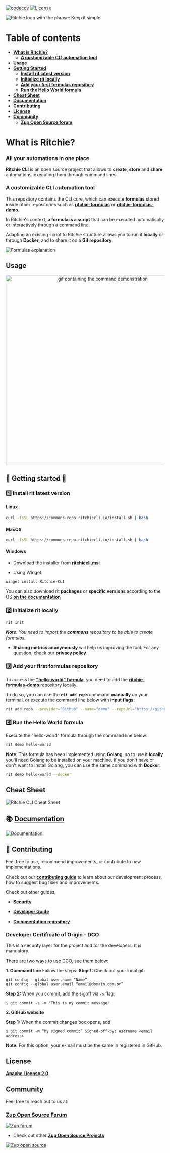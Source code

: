 <!---[![CircleCI](https://circleci.com/gh/ZupIT/ritchie-cli/tree/master.svg?style=svg)](https://circleci.com/gh/ZupIT/ritchie-cli) -->
[![codecov](https://codecov.io/gh/ZupIT/ritchie-cli/branch/master/graph/badge.svg)](https://codecov.io/gh/ZupIT/ritchie-cli)
[![License](https://img.shields.io/badge/License-Apache%202.0-blue.svg)](https://opensource.org/licenses/Apache-2.0)

<img class="special-img-class" src="/docs/img/ritchie-banner.png"  alt="Ritchie logo with the phrase: Keep it simple"/>

# **Table of contents**

- [**What is Ritchie?**](https://github.com/ZupIT/ritchie-cli#what-is-ritchie)
  - [**A customizable CLI automation tool**](https://github.com/ZupIT/ritchie-cli#a-customizable-cli-automation-tool)
- [**Usage**](https://github.com/ZupIT/ritchie-cli#usage) 
- [**Getting Started**](https://github.com/ZupIT/ritchie-cli#-getting-started-)
  - [**Install rit latest version**](https://github.com/ZupIT/ritchie-cli#1%EF%B8%8F⃣-install-rit-latest-version)
  - [**Initialize rit locally**](https://github.com/ZupIT/ritchie-cli#2%EF%B8%8F⃣-initialize-rit-locally)
  - [**Add your first formulas repository**](https://github.com/ZupIT/ritchie-cli#3%EF%B8%8F⃣-add-your-first-formulas-repository)
  - [**Run the Hello World formula**](https://github.com/ZupIT/ritchie-cli#4%EF%B8%8F⃣-run-the-hello-world-formula)
- [**Cheat Sheet**](https://github.com/ZupIT/ritchie-cli#-cheat-sheet)
- [**Documentation**](https://github.com/ZupIT/ritchie-cli#-documentation)
- [**Contributing**](https://github.com/ZupIT/ritchie-cli#-contributing)
- [**License**](https://github.com/ZupIT/ritchie-cli#-license)
- [**Community**](https://github.com/ZupIT/ritchie-cli#-community)
  - [**Zup Open Source forum**](https://github.com/ZupIT/ritchie-cli#zup-open-source-forum)

# **What is Ritchie?** 
### All your automations in one place

**Ritchie CLI** is an open source project that allows to **create**, **store** and **share** automations, executing them through command lines.


###  **A customizable CLI automation tool**

This repository contains the CLI core, which can execute **formulas** stored inside other repositories such as [**ritchie-formulas**](https://github.com/ZupIT/ritchie-formulas) or [**ritchie-formulas-demo**](https://github.com/ZupIT/ritchie-formulas-demo).

In Ritchie's context, **a formula is a script** that can be executed automatically or interactively through a command line.

Adapting an existing script to Ritchie structure allows you to run it **locally** or through **Docker**, and to share it on a **Git repository**.

<img class="special-img-class" src="/docs/img/formulas-explanation.png" alt="Formulas explanation"/>

## **Usage**

<p align="center">
  <a rel="noopener" target="_blank"><img width="600px" src="https://user-images.githubusercontent.com/22433243/121724504-54c92f00-cabe-11eb-9add-9750a107721c.gif" alt="gif containing the command demonstration"></a>
</p>

## 🚀  **Getting started** 🤖

### 1️⃣  **Install rit latest version**

#### Linux

```bash
curl -fsSL https://commons-repo.ritchiecli.io/install.sh | bash
```

#### MacOS

```bash
curl -fsSL https://commons-repo.ritchiecli.io/install.sh | bash
```

#### Windows

- Download the installer from [**ritchiecli.msi**](https://commons-repo.ritchiecli.io/latest/ritchiecli.msi)

- Using Winget:

```bash
winget install Ritchie-CLI
```

You can also download rit **packages** or **specific versions** according to the OS [**on the documentation**](https://docs.ritchiecli.io/getting-started/install-cli)

### 2️⃣ **Initialize rit locally**

```bash
rit init
```

***Note**: You need to import the **commons** repository to be able to create formulas.*

- **Sharing metrics anonymously** will help us improving the tool.
For any question, check our [**privacy policy**](https://www.zup.com.br/politica-de-privacidade/politica-ritchie#politicas). 

### 3️⃣ **Add your first formulas repository**

To access the [**"hello-world" formula**]((https://github.com/ZupIT/ritchie-formulas-demo/tree/master/demo/hello-world)), you need to add the [**ritchie-formulas-demo**](https://github.com/ZupIT/ritchie-formulas-demo) repository locally.

To do so, you can use the **`rit add repo`** command **manually** on your terminal, or execute the command line below with **input flags**:

```bash
rit add repo --provider="Github" --name="demo" --repoUrl="https://github.com/ZupIT/ritchie-formulas-demo" --priority=1
```

### 4️⃣ **Run the Hello World formula**

Execute the "hello-world" formula through the command line below:

```bash
rit demo hello-world
```

**Note**: This formula has been implemented using **Golang**, so to use it **locally** you'll need Golang to be installed on your machine. If you don't have or don't want to install Golang, you can use the same command with **Docker**:

```bash
rit demo hello-world --docker
```


## **Cheat Sheet**

<img class="special-img-class" src="/docs/img/cheatsheet.png"  alt="Ritchie CLI Cheat Sheet"/>

## 📚 [**Documentation**](https://docs.ritchiecli.io)

[![Documentation](/docs/img/documentation-ritchie.png)](https://docs.ritchiecli.io)

## 🤝 **Contributing**

Feel free to use, recommend improvements, or contribute to new implementations.

Check out our [**contributing guide**](https://github.com/ZupIT/ritchie-cli/blob/master/CONTRIBUTING.md) to learn about our development process, how to suggest bug fixes and improvements. 

Check out other guides:

- [**Security**](https://github.com/ZupIT/ritchie-cli/blob/master/SECURITY.md)

- [**Developer Guide**](https://github.com/ZupIT/ritchie-cli/blob/master/DEVELOPER_GUIDE.md)

- [**Documentation repository**](https://github.com/ZupIT/docs-ritchie)

### **Developer Certificate of Origin - DCO**

 This is a security layer for the project and for the developers. It is mandatory.
 
 There are two ways to use DCO, see them below: 
 
**1. Command line**
 Follow the steps: 
 **Step 1:** Check out your local git:

 ```
git config --global user.name “Name”
git config --global user.email “email@domain.com.br”
```
**Step 2:** When you commit, add the sigoff via `-s` flag:

```
$ git commit -s -m "This is my commit message"
```
**2. GitHub website**

**Step 1:** When the commit changes box opens, add 
```
$ git commit -m “My signed commit” Signed-off-by: username <email address>
```
 **Note:** For this option, your e-mail must be the same in registered in GitHub. 

## **License**
 [**Apache License 2.0**](https://github.com/ZupIT/charlescd/blob/main/LICENSE).

## **Community**

Feel free to reach out to us at:

### [**Zup Open Source Forum**](https://forum.zup.com.br/c/en/9)

[![Zup forum](/docs/img/zup-forum-topics.png)](https://forum.zup.com.br/c/en/9)

- Check out other [**Zup Open Source Projects**](https://opensource.zup.com.br)

[![Zup open source](/docs/img/zup-open-source.png)](https://opensource.zup.com.br)